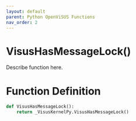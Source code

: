 ```yaml
---
layout: default
parent: Python OpenViSUS Functions
nav_order: 2
---
```


# VisusHasMessageLock()

Describe function here.

# Function Definition

```python
def VisusHasMessageLock():
    return _VisusKernelPy.VisusHasMessageLock()

```